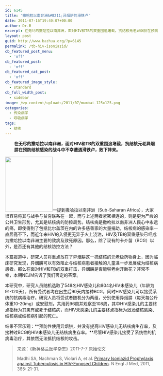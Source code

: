 ```yaml
---
id: 6145
title: '撒哈拉以南非洲&#8211;异烟肼的滑铁卢'
date: 2011-07-16T19:40:07+00:00
author: Dr.B
excerpt: 在无尽的撒哈拉以南非洲，面对HIV和TB的双重围追堵截，抗结核元老异烟肼在预防结核感染的战斗中不幸遭遇滑铁卢，败下阵来。
layout: post
guid: http://www.bazhua.org/?p=6145
permalink: /tb-hiv-isoniazid/
cb_featured_post_menu:
  - 'off'
cb_featured_post:
  - 'off'
cb_featured_cat_post:
  - 'off'
cb_featured_image_style:
  - standard
cb_full_width_post:
  - sidebar
image: /wp-content/uploads/2011/07/mumbai-125x125.png
categories:
  - 传染病学
  - 呼吸病学
tags:
  - 结核
---
```

<p style="padding-left: 30px;">
  <strong>在无尽的撒哈拉以南非洲，面对HIV和TB的双重围追堵截，抗结核元老异烟肼在预防结核感染的战斗中不幸遭遇滑铁卢，败下阵来。</strong>
</p>

[<img class="alignleft size-full wp-image-6148" title="mumbai" src="/wp-content/uploads/2011/07/mumbai.png" alt="" width="157" height="180" srcset="/wp-content/uploads/2011/07/mumbai.png 157w, /wp-content/uploads/2011/07/mumbai-130x150.png 130w" sizes="(max-width: 157px) 100vw, 157px" />](/wp-content/uploads/2011/07/mumbai.png)一提到撒哈拉以南非洲（Sub-Saharan Africa），大家很容易将其与战争与贫穷联系在一起，而与上述两者紧密相连的，则是更为严峻的公共卫生形势，尤其是结核病的防控局势。结核病是撒哈拉以南非洲人民心中永远的痛，即使得到了包括比尔盖茨在内的许多慈善家的大量捐助，结核病的感染率一直居高不下，而近年来HIV的入侵更无异于火上浇油，HIV及TB的双重感染已经成为撒哈拉以南非洲主要的致病及致死原因。那么，除了现有的卡介苗（BCG）以外，是否还有其他的结核防控方法？

本篇报道中，研究人员将重点放在了异烟肼这一抗结核的元老级药物身上，因为临床研究发现，异烟肼可以有效阻止与结核病患者接触的儿童进一步发展成为结核病患者。那么在面对HIV和TB的双重打击，异烟肼是否能够老树开新花？非常不幸，本期NEJM告诉了我们否定的答案。

本研究中，研究人员随机选取了548名HIV感染儿和804名HIV未感染儿（年龄为91-120天），所有受试者均在出生后90天内接种BCG，同时HIV感染儿可以接受系统的抗病毒治疗。研究人员将受试者随机分为两组，分别使用异烟肼（每天每公斤体重10-20mg）或安慰剂，共用药96周并观察至108周，其中HIV感染儿的主要终点指标为其患有或死于结核病，而HIV未感染儿的主要终点指标为迟发结核感染、结核病或结核病引起的死亡。

结果不容乐观：**预防性使用异烟肼，并没有提高HIV感染儿无结核病生存率，及接种过BCG的HIV未感染儿无结核病生存率。**尽管HIV感染儿接受了系统性的抗病毒治疗，其依然无法抵抗结核的攻击。

> 来源：《新英格兰医学杂志》2011-7-7 原始论文
> 
> Madhi SA, Nachman S, Violari A, et al. <a href="http://www.nejm.org/doi/full/10.1056/NEJMoa1011214" target="_self">Primary Isoniazid Prophylaxis against Tuberculosis in HIV-Exposed Children</a>. N Engl J Med, 2011, 365: 21-31.
